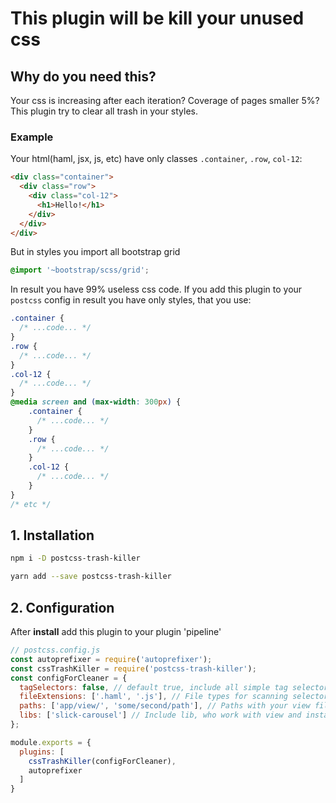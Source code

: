 # This plugin will be kill your unused css

## Why do you need this?

Your css is increasing after each iteration? Coverage of pages smaller 5%? This plugin try to clear all trash in your styles.

### Example

Your html(haml, jsx, js, etc) have only classes `.container`, `.row`, `col-12`:
```html
<div class="container">
  <div class="row">
    <div class="col-12">
      <h1>Hello!</h1>
    </div>
  </div>
</div>
```
But in styles you import all bootstrap grid
```scss
@import '~bootstrap/scss/grid';
```
In result you have 99% useless css code.
If you add this plugin to your `postcss` config in result you have only styles, that you use:

```css
.container {
  /* ...code... */
}
.row {
  /* ...code... */
}
.col-12 {
  /* ...code... */
}
@media screen and (max-width: 300px) {
    .container {
      /* ...code... */
    }
    .row {
      /* ...code... */
    }
    .col-12 {
      /* ...code... */
    }
}
/* etc */
```


## 1. Installation

```sh
npm i -D postcss-trash-killer
```
```sh
yarn add --save postcss-trash-killer
```

## 2. Configuration

After **install** add this plugin to your plugin 'pipeline'
```js
// postcss.config.js
const autoprefixer = require('autoprefixer');
const cssTrashKiller = require('postcss-trash-killer');
const configForCleaner = {
  tagSelectors: false, // default true, include all simple tag selectors(html, body, *, h1, but not `.className h1`
  fileExtensions: ['.haml', '.js'], // File types for scanning selectors
  paths: ['app/view/', 'some/second/path'], // Paths with your view files
  libs: ['slick-carousel'] // Include lib, who work with view and installed via npm(yarn) and located in node_modules in root dir
};

module.exports = {
  plugins: [
    cssTrashKiller(configForCleaner),
    autoprefixer
  ]
}
```

